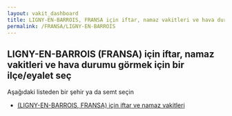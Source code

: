 ```yaml
---
layout: vakit_dashboard
title: LIGNY-EN-BARROIS, FRANSA için iftar, namaz vakitleri ve hava durumu - ilçe/eyalet seç
permalink: /FRANSA/LIGNY-EN-BARROIS
---
```


## LIGNY-EN-BARROIS (FRANSA) için iftar, namaz vakitleri ve hava durumu  görmek için bir ilçe/eyalet seç

Aşağıdaki listeden bir şehir ya da semt seçin

* [ (LIGNY-EN-BARROIS, FRANSA) için iftar ve namaz vakitleri](/FRANSA/LIGNY-EN-BARROIS/)

<script type="text/javascript">
  var GLOBAL_COUNTRY = 'FRANSA';
  var GLOBAL_CITY = 'LIGNY-EN-BARROIS';
  var GLOBAL_STATE = 'LIGNY-EN-BARROIS';
</script>
